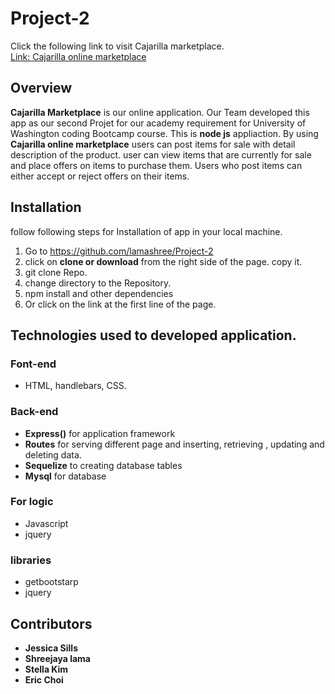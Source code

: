 # Project-2
Click the following link to visit Cajarilla marketplace. <br>
[Link: Cajarilla online marketplace](https://cajarilla-marketplace.herokuapp.com/)
## Overview
**Cajarilla Marketplace** is our online application. Our Team developed this app as our second Projet for our academy requirement for University of Washington coding Bootcamp course. This is **node js** appliaction. By using **Cajarilla online marketplace** users can post items for sale with detail description of the product. user can view items that are currently for sale and place offers on items to purchase them. Users who post items can either accept or reject offers on their items.

## Installation
follow following steps for Installation of app in your local machine.
1. Go to <https://github.com/lamashree/Project-2>
2. click on **clone or download** from the right side of the page. copy it.
3. git clone Repo.
4. change directory to the Repository.
5. npm install and other dependencies
6. Or click on the link at the first line of the page.

## Technologies used to developed application.
### Font-end
- HTML, handlebars, CSS.

### Back-end
- **Express()** for application framework
- **Routes** for serving different page and inserting, retrieving , updating and deleting data.
- **Sequelize** to creating database tables
- **Mysql** for database
### For logic
- Javascript
- jquery
### libraries
- getbootstarp
- jquery

## Contributors
- **Jessica Sills**
- **Shreejaya lama**
- **Stella Kim**
- **Eric Choi**


